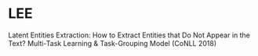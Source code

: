 # LEE
Latent Entities Extraction: How to Extract Entities that Do Not Appear in the Text? Multi-Task Learning &amp; Task-Grouping Model (CoNLL 2018)
